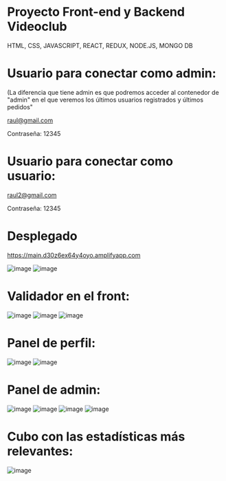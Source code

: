 # Proyecto Front-end y Backend Videoclub
HTML, CSS, JAVASCRIPT, REACT, REDUX, NODE.JS, MONGO DB


# Usuario para conectar como admin:
(La diferencia que tiene admin es que podremos acceder al contenedor de "admin" en el que veremos los últimos usuarios registrados y últimos pedidos"

raul@gmail.com

Contraseña:
12345

# Usuario para conectar como usuario:
raul2@gmail.com

Contraseña:
12345

# Desplegado
https://main.d30z6ex64y4oyo.amplifyapp.com

![image](https://user-images.githubusercontent.com/28491001/145027441-f47ecb26-ac23-450e-99bb-a65e44e10018.png)
![image](https://user-images.githubusercontent.com/28491001/145027475-a93391b9-e1f4-4fbe-96f4-4c4839259ff3.png)
# Validador en el front:
![image](https://user-images.githubusercontent.com/28491001/145027625-235b21f0-2599-4353-bc89-67c43612a481.png)
![image](https://user-images.githubusercontent.com/28491001/145027701-a1634cbb-aa0c-4f85-b8ab-74293c12e1f6.png)
![image](https://user-images.githubusercontent.com/28491001/145027749-087b6040-a6c9-4d8a-b7d4-95fb8fe8e860.png)
# Panel de perfil: 
![image](https://user-images.githubusercontent.com/28491001/145032546-a3201415-62b4-456e-9a55-492b7ecf236e.png)
![image](https://user-images.githubusercontent.com/28491001/145032584-76d63f35-6985-40a8-bcba-26c1b834f67e.png)

# Panel de admin:
![image](https://user-images.githubusercontent.com/28491001/145027879-88484fc6-e25c-4820-ae81-8553b4830409.png)
![image](https://user-images.githubusercontent.com/28491001/145027915-bd616423-9dfa-4c5e-86a8-eb1e36057f97.png)
![image](https://user-images.githubusercontent.com/28491001/145027933-98c72747-080d-4a74-8909-736359959cf9.png)
![image](https://user-images.githubusercontent.com/28491001/145027968-422954c8-adaf-4504-a1a7-3a0e3ca12365.png)
# Cubo con las estadísticas más relevantes:
![image](https://user-images.githubusercontent.com/28491001/145028002-a36b86d9-441e-4c02-b6a9-d92fd3e5d7f3.png)



